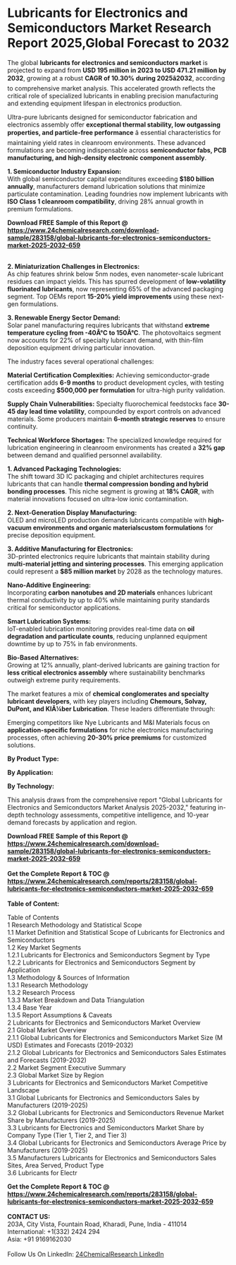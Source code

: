 <h1>Lubricants for Electronics and Semiconductors Market Research Report 2025,Global Forecast to 2032</h1><p>The global <strong>lubricants for electronics and semiconductors market</strong> is projected to expand from <strong>USD 195 million in 2023 to USD 471.21 million by 2032</strong>, growing at a robust <strong>CAGR of 10.30% during 2025â2032</strong>, according to comprehensive market analysis. This accelerated growth reflects the critical role of specialized lubricants in enabling precision manufacturing and extending equipment lifespan in electronics production.</p><p>Ultra-pure lubricants designed for semiconductor fabrication and electronics assembly offer <strong>exceptional thermal stability, low outgassing properties, and particle-free performance</strong> â essential characteristics for maintaining yield rates in cleanroom environments. These advanced formulations are becoming indispensable across <strong>semiconductor fabs, PCB manufacturing, and high-density electronic component assembly</strong>.</p><p><strong>1. Semiconductor Industry Expansion:</strong><br>
With global semiconductor capital expenditures exceeding <strong>$180 billion annually</strong>, manufacturers demand lubrication solutions that minimize particulate contamination. Leading foundries now implement lubricants with <strong>ISO Class 1 cleanroom compatibility</strong>, driving 28% annual growth in premium formulations.</p><div><b>Download FREE Sample of this Report @ 
            <a href="https://www.24chemicalresearch.com/download-sample/283158/global-lubricants-for-electronics-semiconductors-market-2025-2032-659">
            https://www.24chemicalresearch.com/download-sample/283158/global-lubricants-for-electronics-semiconductors-market-2025-2032-659</a></b></div><br><p><strong>2. Miniaturization Challenges in Electronics:</strong><br>
As chip features shrink below 5nm nodes, even nanometer-scale lubricant residues can impact yields. This has spurred development of <strong>low-volatility fluorinated lubricants</strong>, now representing 65% of the advanced packaging segment. Top OEMs report <strong>15-20% yield improvements</strong> using these next-gen formulations.</p><p><strong>3. Renewable Energy Sector Demand:</strong><br>
Solar panel manufacturing requires lubricants that withstand <strong>extreme temperature cycling from -40Â°C to 150Â°C</strong>. The photovoltaics segment now accounts for 22% of specialty lubricant demand, with thin-film deposition equipment driving particular innovation.</p><p>The industry faces several operational challenges:</p><p><strong>Material Certification Complexities:</strong> Achieving semiconductor-grade certification adds <strong>6-9 months</strong> to product development cycles, with testing costs exceeding <strong>$500,000 per formulation</strong> for ultra-high purity validation.</p><p><strong>Supply Chain Vulnerabilities:</strong> Specialty fluorochemical feedstocks face <strong>30-45 day lead time volatility</strong>, compounded by export controls on advanced materials. Some producers maintain <strong>6-month strategic reserves</strong> to ensure continuity.</p><p><strong>Technical Workforce Shortages:</strong> The specialized knowledge required for lubrication engineering in cleanroom environments has created a <strong>32% gap</strong> between demand and qualified personnel availability.</p><p><strong>1. Advanced Packaging Technologies:</strong><br>
The shift toward 3D IC packaging and chiplet architectures requires lubricants that can handle <strong>thermal compression bonding and hybrid bonding processes</strong>. This niche segment is growing at <strong>18% CAGR</strong>, with material innovations focused on ultra-low ionic contamination.</p><p><strong>2. Next-Generation Display Manufacturing:</strong><br>
OLED and microLED production demands lubricants compatible with <strong>high-vacuum environments and organic materialscustom formulations</strong> for precise deposition equipment.</p><p><strong>3. Additive Manufacturing for Electronics:</strong><br>
3D-printed electronics require lubricants that maintain stability during <strong>multi-material jetting and sintering processes</strong>. This emerging application could represent a <strong>$85 million market</strong> by 2028 as the technology matures.</p><p><strong>Nano-Additive Engineering:</strong><br>
	Incorporating <strong>carbon nanotubes and 2D materials</strong> enhances lubricant thermal conductivity by up to 40% while maintaining purity standards critical for semiconductor applications.</p><p><strong>Smart Lubrication Systems:</strong><br>
	IoT-enabled lubrication monitoring provides real-time data on <strong>oil degradation and particulate counts</strong>, reducing unplanned equipment downtime by up to 75% in fab environments.</p><p><strong>Bio-Based Alternatives:</strong><br>
	Growing at 12% annually, plant-derived lubricants are gaining traction for <strong>less critical electronics assembly</strong> where sustainability benchmarks outweigh extreme purity requirements.</p><p>The market features a mix of <strong>chemical conglomerates and specialty lubricant developers</strong>, with key players including <strong>Chemours, Solvay, DuPont, and KlÃ¼ber Lubrication</strong>. These leaders differentiate through:</p><p>Emerging competitors like Nye Lubricants and M&amp;I Materials focus on <strong>application-specific formulations</strong> for niche electronics manufacturing processes, often achieving <strong>20-30% price premiums</strong> for customized solutions.</p><p><strong>By Product Type:</strong></p><p><strong>By Application:</strong></p><p><strong>By Technology:</strong></p><p>This analysis draws from the comprehensive report "Global Lubricants for Electronics and Semiconductors Market Analysis 2025-2032," featuring in-depth technology assessments, competitive intelligence, and 10-year demand forecasts by application and region.</p><div><b>Download FREE Sample of this Report @ 
            <a href="https://www.24chemicalresearch.com/download-sample/283158/global-lubricants-for-electronics-semiconductors-market-2025-2032-659">
            https://www.24chemicalresearch.com/download-sample/283158/global-lubricants-for-electronics-semiconductors-market-2025-2032-659</a></b></div><br><div><b>Get the Complete Report & TOC @ 
            <a href="https://www.24chemicalresearch.com/reports/283158/global-lubricants-for-electronics-semiconductors-market-2025-2032-659">
            https://www.24chemicalresearch.com/reports/283158/global-lubricants-for-electronics-semiconductors-market-2025-2032-659</a></b></div><br>
            <b>Table of Content:</b><p>Table of Contents<br />
1 Research Methodology and Statistical Scope<br />
1.1 Market Definition and Statistical Scope of Lubricants for Electronics and Semiconductors<br />
1.2 Key Market Segments<br />
1.2.1 Lubricants for Electronics and Semiconductors Segment by Type<br />
1.2.2 Lubricants for Electronics and Semiconductors Segment by Application<br />
1.3 Methodology & Sources of Information<br />
1.3.1 Research Methodology<br />
1.3.2 Research Process<br />
1.3.3 Market Breakdown and Data Triangulation<br />
1.3.4 Base Year<br />
1.3.5 Report Assumptions & Caveats<br />
2 Lubricants for Electronics and Semiconductors Market Overview<br />
2.1 Global Market Overview<br />
2.1.1 Global Lubricants for Electronics and Semiconductors Market Size (M USD) Estimates and Forecasts (2019-2032)<br />
2.1.2 Global Lubricants for Electronics and Semiconductors Sales Estimates and Forecasts (2019-2032)<br />
2.2 Market Segment Executive Summary<br />
2.3 Global Market Size by Region<br />
3 Lubricants for Electronics and Semiconductors Market Competitive Landscape<br />
3.1 Global Lubricants for Electronics and Semiconductors Sales by Manufacturers (2019-2025)<br />
3.2 Global Lubricants for Electronics and Semiconductors Revenue Market Share by Manufacturers (2019-2025)<br />
3.3 Lubricants for Electronics and Semiconductors Market Share by Company Type (Tier 1, Tier 2, and Tier 3)<br />
3.4 Global Lubricants for Electronics and Semiconductors Average Price by Manufacturers (2019-2025)<br />
3.5 Manufacturers Lubricants for Electronics and Semiconductors Sales Sites, Area Served, Product Type<br />
3.6 Lubricants for Electr</p><div><b>Get the Complete Report & TOC @ 
            <a href="https://www.24chemicalresearch.com/reports/283158/global-lubricants-for-electronics-semiconductors-market-2025-2032-659">
            https://www.24chemicalresearch.com/reports/283158/global-lubricants-for-electronics-semiconductors-market-2025-2032-659</a></b></div><br><b>CONTACT US:</b><br>
            203A, City Vista, Fountain Road, Kharadi, Pune, India - 411014<br>
            International: +1(332) 2424 294<br>
            Asia: +91 9169162030 <br><br>
            Follow Us On LinkedIn: <a href="https://www.linkedin.com/company/24chemicalresearch/">24ChemicalResearch LinkedIn</a>